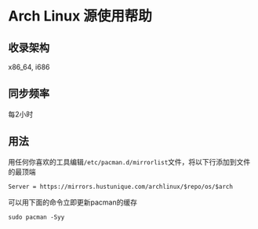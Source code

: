 # Arch Linux 源使用帮助

## 收录架构

x86\_64, i686

## 同步频率

每2小时

## 用法

用任何你喜欢的工具编辑`/etc/pacman.d/mirrorlist`文件，将以下行添加到文件的最顶端

```
Server = https://mirrors.hustunique.com/archlinux/$repo/os/$arch
```

可以用下面的命令立即更新pacman的缓存

```
sudo pacman -Syy
```



